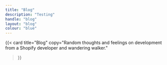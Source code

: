 ```yaml
---
title: "Blog"
description: "Testing"
handle: "blog"
layout: "blog"
colour: "blue"
---
```


{{<
  card
  title="Blog"
  copy="Random thoughts and feelings on development from a Shopify developer and wandering walker."
>}}
